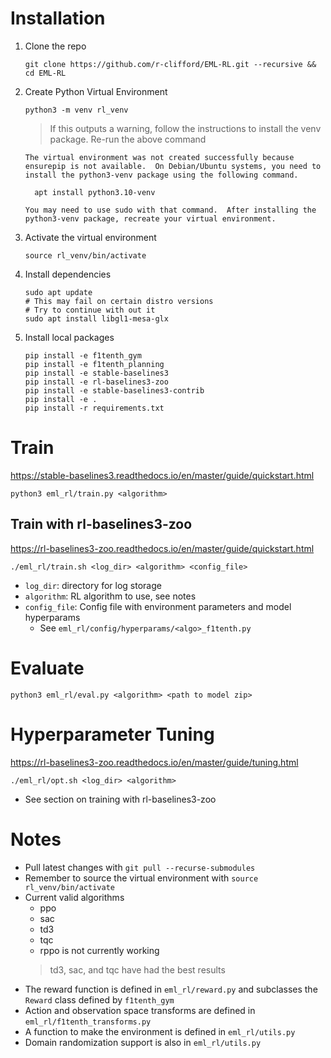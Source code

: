 # Installation
1. Clone the repo
   ```
   git clone https://github.com/r-clifford/EML-RL.git --recursive && cd EML-RL
   ```
3. Create Python Virtual Environment
   ```
   python3 -m venv rl_venv
   ```
   > If this outputs a warning, follow the instructions to install the venv package. Re-run the above command
   ```
   The virtual environment was not created successfully because ensurepip is not available.  On Debian/Ubuntu systems, you need to install the python3-venv package using the following command.

     apt install python3.10-venv

   You may need to use sudo with that command.  After installing the python3-venv package, recreate your virtual environment.
   ```

5. Activate the virtual environment
   ```
   source rl_venv/bin/activate
   ```

6. Install dependencies
   ```
   sudo apt update
   # This may fail on certain distro versions
   # Try to continue with out it
   sudo apt install libgl1-mesa-glx
   ```
6. Install local packages
     ```
     pip install -e f1tenth_gym
     pip install -e f1tenth_planning
     pip install -e stable-baselines3
     pip install -e rl-baselines3-zoo
     pip install -e stable-baselines3-contrib
     pip install -e .
     pip install -r requirements.txt
    ```
# Train
https://stable-baselines3.readthedocs.io/en/master/guide/quickstart.html
```
python3 eml_rl/train.py <algorithm>
```
## Train with rl-baselines3-zoo
https://rl-baselines3-zoo.readthedocs.io/en/master/guide/quickstart.html
```
./eml_rl/train.sh <log_dir> <algorithm> <config_file>
```
- `log_dir`: directory for log storage
- `algorithm`: RL algorithm to use, see notes
- `config_file`: Config file with environment parameters and model hyperparams
   - See `eml_rl/config/hyperparams/<algo>_f1tenth.py`
# Evaluate
```
python3 eml_rl/eval.py <algorithm> <path to model zip>
```

# Hyperparameter Tuning
https://rl-baselines3-zoo.readthedocs.io/en/master/guide/tuning.html
```
./eml_rl/opt.sh <log_dir> <algorithm>
```
- See section on training with rl-baselines3-zoo
# Notes
- Pull latest changes with `git pull --recurse-submodules`
- Remember to source the virtual environment with `source rl_venv/bin/activate`
- Current valid algorithms
  - ppo
  - sac
  - td3
  - tqc
  - rppo is not currently working
  > td3, sac, and tqc have had the best results
- The reward function is defined in `eml_rl/reward.py` and subclasses the `Reward` class defined by `f1tenth_gym`
- Action and observation space transforms are defined in `eml_rl/f1tenth_transforms.py`
- A function to make the environment is defined in `eml_rl/utils.py`
- Domain randomization support is also in `eml_rl/utils.py`
